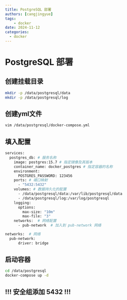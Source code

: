 ```yaml
---
title: PostgreSQL 部署
authors: [cangjingyue]
tags: 
    - docker
date: 2024-11-12
categories:
  - docker
---
```

# PostgreSQL 部署

## 创建挂载目录

``` bash
mkdir -p /data/postgresql/data
mkdir -p /data/postgresql/log
```

## 创建yml文件

``` bash
vim /data/postgresql/docker-compose.yml
```

## 填入配置
``` bash
services:
  postgres_db: # 服务名称
    image: postgres:15.7 # 指定镜像及其版本
    container_name: docker_postgres # 指定容器的名称
    environment:
      POSTGRES_PASSWORD: 123456
    ports: # 端口映射
      - "5432:5432"
    volumes: # 数据持久化的配置
      - /data/postgresql/data:/var/lib/postgresql/data
      - /data/postgresql/log:/var/log/postgresql
    logging:
      options:
        max-size: "10m"
        max-file: "3"
    networks:  # 网络配置
      - pub-network  # 加入到 pub-network 网络

networks:  # 网络
  pub-network:
      driver: bridge
```

## 启动容器
``` bash
cd /data/postgresql
docker-compose up -d
```

## **!!! 安全组添加 5432 !!!**